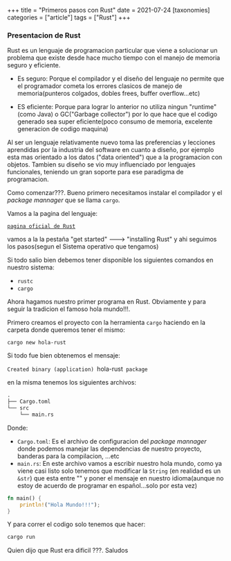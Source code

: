 +++
title = "Primeros pasos con Rust"
date = 2021-07-24
[taxonomies]
categories = ["article"]
tags = ["Rust"]
+++


### Presentacion de Rust

Rust es un lenguaje de programacion particular que viene a solucionar un
problema que existe desde hace mucho tiempo con el manejo de memoria seguro
y eficiente.

 - Es seguro: Porque el compilador y el diseño del lenguaje no permite que el programador
   cometa los errores clasicos de manejo de memoria(punteros colgados, dobles frees,
   buffer overflow...etc)

 - ES eficiente: Porque para lograr lo anterior no utiliza ningun "runtime"(como Java)
   o GC("Garbage collector") por lo que hace que el codigo generado sea super
   eficiente(poco consumo de memoria, excelente generacion de codigo maquina)

Al ser un lenguaje relativamente nuevo toma las preferencias y lecciones aprendidas
por la industria del software en cuanto a diseño, por ejemplo esta mas orientado
a los datos ("data oriented") que a la programacion con objetos. Tambien su diseño
se vio muy influenciado por lenguajes funcionales, teniendo un gran soporte para
ese paradigma de programacion.

Como comenzar???. Bueno primero necesitamos instalar el compilador y el _package mannager_
que se llama `cargo`.

Vamos a la pagina del lenguaje:

[`pagina oficial de Rust`](https://www.rust-lang.org/)

vamos a la la pestaña "get started" ---> "installing Rust" y ahi seguimos los
pasos(segun el Sistema operativo que tengamos)

Si todo salio bien debemos tener disponible los siguientes comandos en nuestro
sistema:

 - `rustc`
 - `cargo`

Ahora hagamos nuestro primer programa en Rust. Obviamente y para seguir la tradicion
el famoso hola mundo!!!.

Primero creamos el proyecto con la herramienta `cargo` haciendo en la carpeta
donde queremos tener el mismo:

`cargo new hola-rust`

Si todo fue bien obtenemos el mensaje:

`Created binary (application) `hola-rust` package`

en la misma tenemos los siguientes archivos:

```txt
.
├── Cargo.toml
└── src
    └── main.rs

```

Donde:
 - `Cargo.toml`: Es el archivo de configuracion del _package mannager_ donde podemos
   manejar las dependencias de nuestro proyecto, banderas para la compilacion, ...etc
 - `main.rs`: En este archivo vamos a escribir nuestro hola mundo, como ya viene
   casi listo solo tenemos que modificar la `String` (en realidad es un `&str`)
   que esta entre "" y poner el mensaje en nuestro idioma(aunque no estoy de acuerdo
   de programar en español...solo por esta vez)

```rust
fn main() {
    println!("Hola Mundo!!!");
}
```

Y para correr el codigo solo tenemos que hacer:

```bash
cargo run
```

Quien dijo que Rust era dificil ???. Saludos
